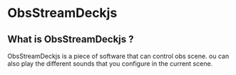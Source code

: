 # ObsStreamDeckjs

## What is ObsStreamDeckjs ?

ObsStreamDeckjs is a piece of software that can control obs scene. ou can also play the different sounds that you configure in the current scene.

